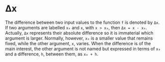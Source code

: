 # Δx

The difference between two input values to the function `f` is denoted by `Δx`. If two arguments are labelled `x₀` and `x`, with `x > x₀`, then `Δx = x - x₀`. Actually, `Δx` represents their absolute difference so it is immaterial which argument is larger. Normally, however, `x₀` is a smaller value that remains fixed, while the other argument, `x`, varies. When the difference is of the main interest, the other argument is not named but expressed in terms of `x₀` and a difference, `h`, between them, as `x₀ + h`.
